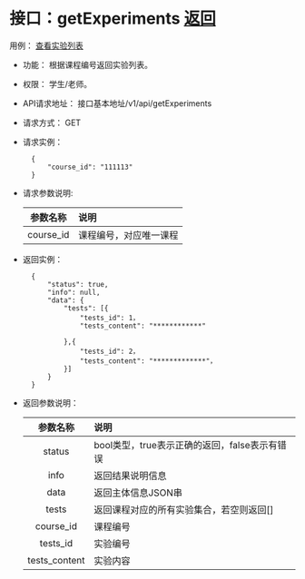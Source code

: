 # 接口：getExperiments  [返回](../README.md)
用例： [查看实验列表](../用例1/查看实验列表.md)

- 功能：
   根据课程编号返回实验列表。
    
- 权限：
    学生/老师。    
    
- API请求地址： 
    接口基本地址/v1/api/getExperiments

- 请求方式：
    GET

- 请求实例：

        {
            "course_id": "111113"
        }
        
- 请求参数说明:        

  |参数名称|说明|
  |:---------:|:--------------------------------------------------------|      
  |course_id|课程编号，对应唯一课程|
  
  
- 返回实例：

        { 
            "status": true,
            "info": null,
            "data": {
                "tests": [{
                    "tests_id": 1，
                    "tests_content": "************"

                },{
                    "tests_id": 2，
                    "tests_content": "*************"，
                }]   
            }    
        }

- 返回参数说明：    
 
  |参数名称|说明|
  |:---------:|:--------------------------------------------------------|      
  |status|bool类型，true表示正确的返回，false表示有错误|
  |info|返回结果说明信息|
  |data|返回主体信息JSON串|
  |tests|返回课程对应的所有实验集合，若空则返回[]|
  |course_id|课程编号|
  |tests_id|实验编号|
  |tests_content|实验内容|
